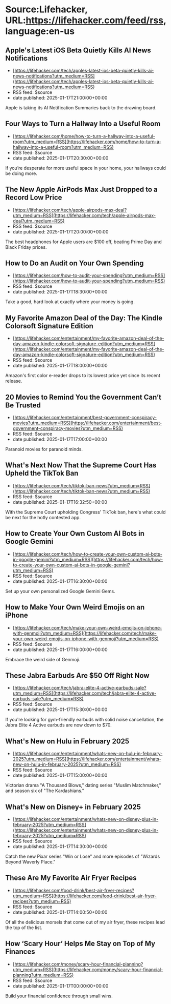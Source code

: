 # Source:Lifehacker, URL:https://lifehacker.com/feed/rss, language:en-us

## Apple's Latest iOS Beta Quietly Kills AI News Notifications
 - [https://lifehacker.com/tech/apples-latest-ios-beta-quietly-kills-ai-news-notifications?utm_medium=RSS](https://lifehacker.com/tech/apples-latest-ios-beta-quietly-kills-ai-news-notifications?utm_medium=RSS)
 - RSS feed: $source
 - date published: 2025-01-17T21:00:00+00:00

Apple is taking its AI Notification Summaries back to the drawing board.

## Four Ways to Turn a Hallway Into a Useful Room
 - [https://lifehacker.com/home/how-to-turn-a-hallway-into-a-useful-room?utm_medium=RSS](https://lifehacker.com/home/how-to-turn-a-hallway-into-a-useful-room?utm_medium=RSS)
 - RSS feed: $source
 - date published: 2025-01-17T20:30:00+00:00

If you’re desperate for more useful space in your home, your hallways could be doing more.

## The New Apple AirPods Max Just Dropped to a Record Low Price
 - [https://lifehacker.com/tech/apple-airpods-max-deal?utm_medium=RSS](https://lifehacker.com/tech/apple-airpods-max-deal?utm_medium=RSS)
 - RSS feed: $source
 - date published: 2025-01-17T20:00:00+00:00

The best headphones for Apple users are $100 off, beating Prime Day and Black Friday prices.

## How to Do an Audit on Your Own Spending
 - [https://lifehacker.com/how-to-audit-your-spending?utm_medium=RSS](https://lifehacker.com/how-to-audit-your-spending?utm_medium=RSS)
 - RSS feed: $source
 - date published: 2025-01-17T18:30:00+00:00

Take a good, hard look at exactly where your money is going.

## My Favorite Amazon Deal of the Day: The Kindle Colorsoft Signature Edition
 - [https://lifehacker.com/entertainment/my-favorite-amazon-deal-of-the-day-amazon-kindle-colorsoft-signature-edition?utm_medium=RSS](https://lifehacker.com/entertainment/my-favorite-amazon-deal-of-the-day-amazon-kindle-colorsoft-signature-edition?utm_medium=RSS)
 - RSS feed: $source
 - date published: 2025-01-17T18:00:00+00:00

Amazon's first color e-reader drops to its lowest price yet since its recent release.

## 20 Movies to Remind You the Government Can’t Be Trusted
 - [https://lifehacker.com/entertainment/best-government-conspiracy-movies?utm_medium=RSS](https://lifehacker.com/entertainment/best-government-conspiracy-movies?utm_medium=RSS)
 - RSS feed: $source
 - date published: 2025-01-17T17:00:00+00:00

Paranoid movies for paranoid minds.

## What's Next Now That the Supreme Court Has Upheld the TikTok Ban
 - [https://lifehacker.com/tech/tiktok-ban-news?utm_medium=RSS](https://lifehacker.com/tech/tiktok-ban-news?utm_medium=RSS)
 - RSS feed: $source
 - date published: 2025-01-17T16:32:50+00:00

With the Supreme Court upholding Congress' TikTok ban, here's what could be next for the hotly contested app.

## How to Create Your Own Custom AI Bots in Google Gemini
 - [https://lifehacker.com/tech/how-to-create-your-own-custom-ai-bots-in-google-gemini?utm_medium=RSS](https://lifehacker.com/tech/how-to-create-your-own-custom-ai-bots-in-google-gemini?utm_medium=RSS)
 - RSS feed: $source
 - date published: 2025-01-17T16:30:00+00:00

Set up your own personalized Google Gemini Gems.

## How to Make Your Own Weird Emojis on an iPhone
 - [https://lifehacker.com/tech/make-your-own-weird-emojis-on-iphone-with-genmoji?utm_medium=RSS](https://lifehacker.com/tech/make-your-own-weird-emojis-on-iphone-with-genmoji?utm_medium=RSS)
 - RSS feed: $source
 - date published: 2025-01-17T16:00:00+00:00

Embrace the weird side of Genmoji.

## These Jabra Earbuds Are $50 Off Right Now
 - [https://lifehacker.com/tech/jabra-elite-4-active-earbuds-sale?utm_medium=RSS](https://lifehacker.com/tech/jabra-elite-4-active-earbuds-sale?utm_medium=RSS)
 - RSS feed: $source
 - date published: 2025-01-17T15:30:00+00:00

If you're looking for gym-friendly earbuds with solid noise cancellation, the Jabra Elite 4 Active earbuds are now down to $70.

## What's New on Hulu in February 2025
 - [https://lifehacker.com/entertainment/whats-new-on-hulu-in-february-2025?utm_medium=RSS](https://lifehacker.com/entertainment/whats-new-on-hulu-in-february-2025?utm_medium=RSS)
 - RSS feed: $source
 - date published: 2025-01-17T15:00:00+00:00

Victorian drama "A Thousand Blows," dating series "Muslim Matchmaker," and season six of "The Kardashians."

## What's New on Disney+ in February 2025
 - [https://lifehacker.com/entertainment/whats-new-on-disney-plus-in-february-2025?utm_medium=RSS](https://lifehacker.com/entertainment/whats-new-on-disney-plus-in-february-2025?utm_medium=RSS)
 - RSS feed: $source
 - date published: 2025-01-17T14:30:00+00:00

Catch the new Pixar series "Win or Lose" and more episodes of "Wizards Beyond Waverly Place."

## These Are My Favorite Air Fryer Recipes
 - [https://lifehacker.com/food-drink/best-air-fryer-recipes?utm_medium=RSS](https://lifehacker.com/food-drink/best-air-fryer-recipes?utm_medium=RSS)
 - RSS feed: $source
 - date published: 2025-01-17T14:00:50+00:00

Of all the delicious morsels that come out of my air fryer, these recipes lead the top of the list.

## How ‘Scary Hour’ Helps Me Stay on Top of My Finances
 - [https://lifehacker.com/money/scary-hour-financial-planning?utm_medium=RSS](https://lifehacker.com/money/scary-hour-financial-planning?utm_medium=RSS)
 - RSS feed: $source
 - date published: 2025-01-17T00:00:00+00:00

Build your financial confidence through small wins.

